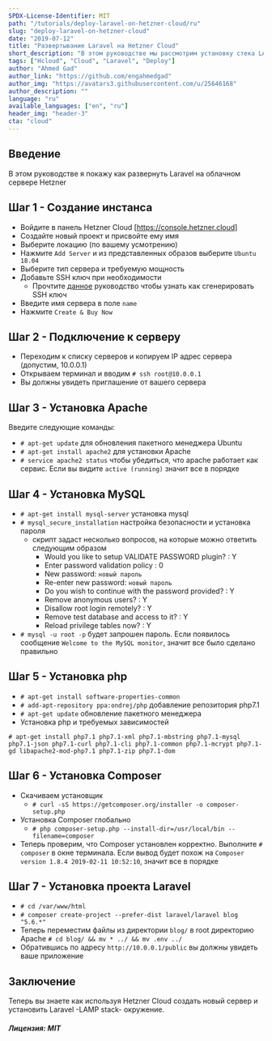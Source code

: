 ```yaml
---
SPDX-License-Identifier: MIT
path: "/tutorials/deploy-laravel-on-hetzner-cloud/ru"
slug: "deploy-laravel-on-hetzner-cloud"
date: "2019-07-12"
title: "Развертывание Laravel на Hetzner Cloud"
short_description: "В этом руководстве мы рассмотрим установку стека LAMP на облачный сервер в Hetzner и развернем на нем Laravel."
tags: ["Hcloud", "Cloud", "Laravel", "Deploy"]
author: "Ahmed Gad"
author_link: "https://github.com/engahmedgad"
author_img: "https://avatars3.githubusercontent.com/u/25646168"
author_description: ""
language: "ru"
available_languages: ["en", "ru"]
header_img: "header-3"
cta: "cloud"
---
```



## Введение

В этом руководстве я покажу как развернуть Laravel на облачном сервере Hetzner

## Шаг 1 - Создание инстанса

* Войдите в панель Hetzner Cloud [https://console.hetzner.cloud]
* Создайте новый проект и присвойте ему имя
* Выберите локацию (по вашему усмотрению)
* Нажмите `Add Server` и из представленных образов выберите `Ubuntu 18.04`
* Выберите тип сервера и требуемую мощность
* Добавьте SSH ключ при необходимости
    * Прочтите [данное](https://help.github.com/en/enterprise/2.16/user/articles/generating-a-new-ssh-key-and-adding-it-to-the-ssh-agent) руководство чтобы узнать как сгенерировать SSH ключ
* Введите имя сервера в поле `name`
* Нажмите `Create & Buy Now`

## Шаг 2 - Подключение к серверу

* Переходим к списку серверов и копируем IP адрес сервера (допустим, 10.0.0.1)
* Открываем терминал и вводим `# ssh root@10.0.0.1`
* Вы должны увидеть приглашение от вашего сервера

## Шаг 3 - Установка Apache

Введите следующие команды:
* `# apt-get update` для обновления пакетного менеджера Ubuntu
* `# apt-get install apache2` для установки Apache
* `# service apache2 status` чтобы убедиться, что apache работает как сервис. Если вы видите `active (running)` значит все в порядке

## Шаг 4 - Установка MySQL

* `# apt-get install mysql-server` установка mysql
* `# mysql_secure_installation` настройка безопасности и установка пароля
    * скрипт задаст несколько вопросов, на которые можно ответить следующим образом
        * Would you like to setup VALIDATE PASSWORD plugin? : Y
        * Enter password validation policy : 0
        * New password: `новый пароль`
        * Re-enter new password: `новый пароль`
        * Do you wish to continue with the password provided? : Y
        * Remove anonymous users? : Y
        * Disallow root login remotely? : Y
        * Remove test database and access to it? : Y
        * Reload privilege tables now? : Y     
* `# mysql -u root -p` будет запрошен пароль. Если появилось сообщение `Welcome to the MySQL monitor`, значит все было сделано правильно

## Шаг 5 - Установка php

* `# apt-get install software-properties-common`
* `# add-apt-repository ppa:ondrej/php` добавление репозитория php7.1
* `# apt-get update` обновление пакетного менеджера
* Установка php и требуемых зависимостей
```
# apt-get install php7.1 php7.1-xml php7.1-mbstring php7.1-mysql php7.1-json php7.1-curl php7.1-cli php7.1-common php7.1-mcrypt php7.1-gd libapache2-mod-php7.1 php7.1-zip php7.1-dom
```

## Шаг 6 - Установка Composer

* Скачиваем установщик
    * `# curl -sS https://getcomposer.org/installer -o composer-setup.php`
* Установка Composer глобально
    * `# php composer-setup.php --install-dir=/usr/local/bin --filename=composer`
* Теперь проверим, что Composer установлен корректно. Выполните `# composer` в окне терминала. Если вывод будет похож на `Composer version 1.8.4 2019-02-11 10:52:10`, значит все в порядке

## Шаг 7 - Установка проекта Laravel

* `# cd /var/www/html`
* `# composer create-project --prefer-dist laravel/laravel blog "5.6.*"`
* Теперь переместим файлы из директории `blog/` в root директорию Apache `# cd blog/ && mv * ../ && mv .env ../`
* Обратившись по адресу `http://10.0.0.1/public` вы должны увидеть ваше приложение

## Заключение

Теперь вы знаете как используя Hetzner Cloud создать новый сервер и установить Laravel -LAMP stack- окружение.

##### Лицензия: MIT

<!---

Contributors's Certificate of Origin

By making a contribution to this project, I certify that:

(a) The contribution was created in whole or in part by me and I have

    the right to submit it under the license indicated in the file; or

(b) The contribution is based upon previous work that, to the best of my

    knowledge, is covered under an appropriate license and I have the

    right under that license to submit that work with modifications,

    whether created in whole or in part by me, under the same license

    (unless I am permitted to submit under a different license), as

    indicated in the file; or

(c) The contribution was provided directly to me by some other person

    who certified (a), (b) or (c) and I have not modified it.

(d) I understand and agree that this project and the contribution are

    public and that a record of the contribution (including all personal

    information I submit with it, including my sign-off) is maintained

    indefinitely and may be redistributed consistent with this project

    or the license(s) involved.

Signed-off-by: [Ahmed Gad eng.ahmedmgad@gmail.com ]

-->
